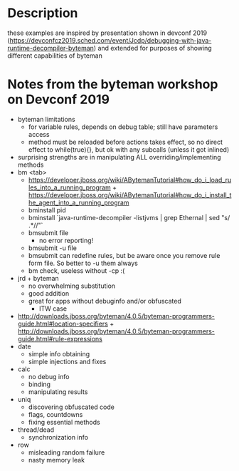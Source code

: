 # Description

these examples are inspired by presentation shown in devconf 2019 (https://devconfcz2019.sched.com/event/Jcdp/debugging-with-java-runtime-decompiler-byteman) and extended for purposes of showing different capabilities of byteman

# Notes from the byteman workshop on Devconf 2019
 * byteman limitations
   * for variable rules, depends on debug table; still have parameters access
   * method must be reloaded before actions takes effect, so no direct effect to while(true){}, but ok with any subcalls (unless it got inlined)
 * surprising strengths are in manipulating ALL overriding/implementing methods
 * bm \<tab\>
   * https://developer.jboss.org/wiki/ABytemanTutorial#how_do_i_load_rules_into_a_running_program + https://developer.jboss.org/wiki/ABytemanTutorial#how_do_i_install_the_agent_into_a_running_program
   * bminstall pid
   * bminstall \`java-runtime-decompiler  -listjvms | grep Ethernal | sed "s/ .*//"\`
   * bmsubmit file
     * no error reporting!
   * bmsubmit -u file
   * bmsubmit can redefine rules, but be aware once you remove rule form file. So better to -u them always
   * bm check, useless without -cp :(
 * jrd + byteman
   * no overwhelming substitution
   * good addition
   * great for apps without debuginfo and/or obfuscated
     * ITW case
 * http://downloads.jboss.org/byteman/4.0.5/byteman-programmers-guide.html#location-specifiers + http://downloads.jboss.org/byteman/4.0.5/byteman-programmers-guide.html#rule-expressions
 * date
   * simple info obtaining
   * simple injections and fixes
 * calc
   * no debug info
   * binding
   * manipulating results
 * uniq
   * discovering obfuscated code
   * flags, countdowns
   * fixing essential methods
 * thread/dead 
   * synchronization info
 * row
   * misleading random failure
   * nasty memory leak

